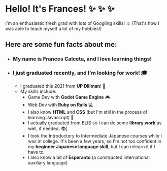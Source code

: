 # Hello! It's Frances! :sparkles: :sparkles: :sparkles:
I'm an enthusiastic fresh grad with lots of Googling skills! :relaxed: (That's how I was able to teach myself a lot of my hobbies!)
## Here are some fun facts about me:
* ### My name is Frances Calceta, and I love learning things!
* ### I just graduated recently, and I'm looking for work! :mortar_board: 
  * I graduated this 2021 from **UP Diliman**! :sunflower:
  * My skills include:
    * Game Dev with **Godot Game Engine** :video_game:
    * Web Dev with **Ruby on Rails** :computer:
    * I also know **HTML** and **CSS** (but I'm still in the process of learning Javascript) :sparkling_heart:
    * I actually graduated from BLIS so I can do some **library work** as well, if needed. :books:]
    * I took the Introductory to Intermediate Japanese courses while I was in college. It's been a few years, so I'm not too confident in my **beginner Japanese language skill**, but I can relearn it if I have to.
    * I also know a bit of **Esperanto** (a constructed international auxiliary language)
